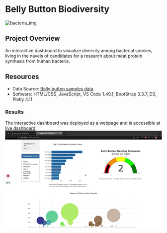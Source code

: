 # Belly Button Biodiversity
![bacteria_img](https://images.immediate.co.uk/production/volatile/sites/4/2018/07/iStock_000021655524_Large-a2de642.jpg?quality=90&resize=940%2C400)

## Project Overview
An interactive dashboard to visualize diversity among bacterial species, living in the navels of candidates for a research about meat protein synthesis from human bacteria. 


## Resources
- Data Source: [Belly button samples data](https://github.com/DevTrav/Belly_Button/blob/main/samples.json)
- Software: HTML/CSS, JavaScript, VS Code 1.49.1, BootStrap 3.3.7, D3, Plotly 4.11

### Results
The interactive dashboard was deployed as a webpage and is accessible at [live dashboard]( https://devtrav.github.io/Belly_Button/).
![dashboard_gif](static/images/belly_button.gif)


